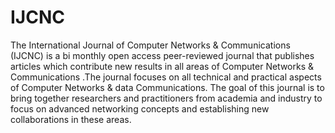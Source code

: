 # IJCNC
The International Journal of Computer Networks &amp; Communications (IJCNC) is a bi monthly open access peer-reviewed journal that publishes articles which contribute new results in all areas of Computer Networks &amp; Communications .The journal focuses on all technical and practical aspects of Computer Networks &amp; data Communications. The goal of this journal is to bring together researchers and practitioners from academia and industry to focus on advanced networking concepts and establishing new collaborations in these areas.
